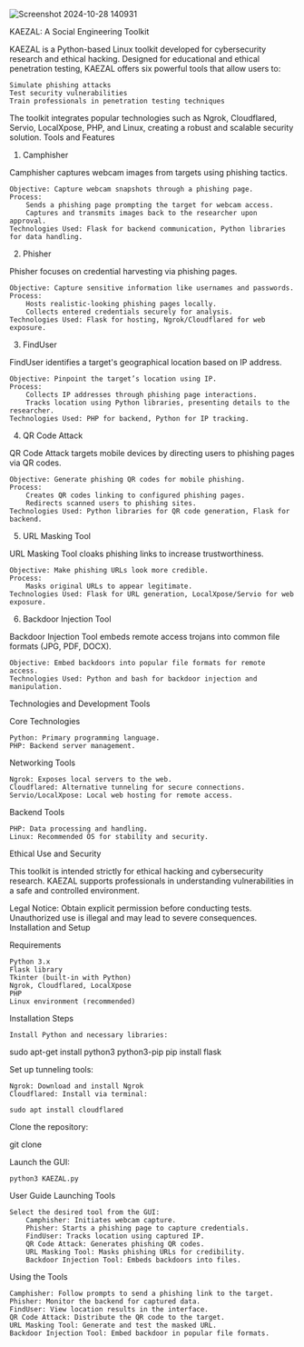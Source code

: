   ![Screenshot 2024-10-28 140931](https://github.com/user-attachments/assets/4199ded4-c188-4ba4-92b6-374cc3fba1ca)

KAEZAL: A Social Engineering Toolkit

KAEZAL is a Python-based Linux toolkit developed for cybersecurity research and ethical hacking. Designed for educational and ethical penetration testing, KAEZAL offers six powerful tools that allow users to:

    Simulate phishing attacks
    Test security vulnerabilities
    Train professionals in penetration testing techniques

The toolkit integrates popular technologies such as Ngrok, Cloudflared, Servio, LocalXpose, PHP, and Linux, creating a robust and scalable security solution.
Tools and Features
1. Camphisher

Camphisher captures webcam images from targets using phishing tactics.

    Objective: Capture webcam snapshots through a phishing page.
    Process:
        Sends a phishing page prompting the target for webcam access.
        Captures and transmits images back to the researcher upon approval.
    Technologies Used: Flask for backend communication, Python libraries for data handling.

2. Phisher

Phisher focuses on credential harvesting via phishing pages.

    Objective: Capture sensitive information like usernames and passwords.
    Process:
        Hosts realistic-looking phishing pages locally.
        Collects entered credentials securely for analysis.
    Technologies Used: Flask for hosting, Ngrok/Cloudflared for web exposure.

3. FindUser

FindUser identifies a target's geographical location based on IP address.

    Objective: Pinpoint the target’s location using IP.
    Process:
        Collects IP addresses through phishing page interactions.
        Tracks location using Python libraries, presenting details to the researcher.
    Technologies Used: PHP for backend, Python for IP tracking.

4. QR Code Attack

QR Code Attack targets mobile devices by directing users to phishing pages via QR codes.

    Objective: Generate phishing QR codes for mobile phishing.
    Process:
        Creates QR codes linking to configured phishing pages.
        Redirects scanned users to phishing sites.
    Technologies Used: Python libraries for QR code generation, Flask for backend.

5. URL Masking Tool

URL Masking Tool cloaks phishing links to increase trustworthiness.

    Objective: Make phishing URLs look more credible.
    Process:
        Masks original URLs to appear legitimate.
    Technologies Used: Flask for URL generation, LocalXpose/Servio for web exposure.

6. Backdoor Injection Tool

Backdoor Injection Tool embeds remote access trojans into common file formats (JPG, PDF, DOCX).

    Objective: Embed backdoors into popular file formats for remote access.
    Technologies Used: Python and bash for backdoor injection and manipulation.

Technologies and Development Tools

Core Technologies

    Python: Primary programming language.
    PHP: Backend server management.

Networking Tools

    Ngrok: Exposes local servers to the web.
    Cloudflared: Alternative tunneling for secure connections.
    Servio/LocalXpose: Local web hosting for remote access.

Backend Tools

    PHP: Data processing and handling.
    Linux: Recommended OS for stability and security.

Ethical Use and Security

This toolkit is intended strictly for ethical hacking and cybersecurity research. KAEZAL supports professionals in understanding vulnerabilities in a safe and controlled environment.

Legal Notice: Obtain explicit permission before conducting tests. Unauthorized use is illegal and may lead to severe consequences.
Installation and Setup

Requirements

    Python 3.x
    Flask library
    Tkinter (built-in with Python)
    Ngrok, Cloudflared, LocalXpose
    PHP
    Linux environment (recommended)

Installation Steps

    Install Python and necessary libraries:

sudo apt-get install python3 python3-pip
pip install flask

Set up tunneling tools:

    Ngrok: Download and install Ngrok
    Cloudflared: Install via terminal:

    sudo apt install cloudflared

Clone the repository:

git clone <repository-url>

Launch the GUI:

    python3 KAEZAL.py

User Guide
Launching Tools

    Select the desired tool from the GUI:
        Camphisher: Initiates webcam capture.
        Phisher: Starts a phishing page to capture credentials.
        FindUser: Tracks location using captured IP.
        QR Code Attack: Generates phishing QR codes.
        URL Masking Tool: Masks phishing URLs for credibility.
        Backdoor Injection Tool: Embeds backdoors into files.

Using the Tools

    Camphisher: Follow prompts to send a phishing link to the target.
    Phisher: Monitor the backend for captured data.
    FindUser: View location results in the interface.
    QR Code Attack: Distribute the QR code to the target.
    URL Masking Tool: Generate and test the masked URL.
    Backdoor Injection Tool: Embed backdoor in popular file formats.
